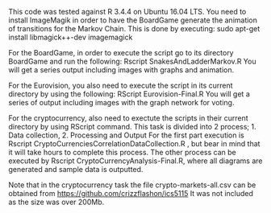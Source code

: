 This code was tested against R 3.4.4 on Ubuntu 16.04 LTS. You need to install ImageMagik in order
to have the BoardGame generate the animation of transitions for the Markov Chain. This is done 
by executing: sudo apt-get install libmagick++-dev imagemagick

For the BoardGame, in order to execute the script go to its directory BoardGame and run the 
following: Rscript SnakesAndLadderMarkov.R
You will get a series output including images with graphs and animation.

For the Eurovision, you also need to execute the script in its current directory by using the
following: RScript Eurovision-Final.R
You will get a series of output including images with the graph network for voting.

For the cryptocurrency, also need to exectute the scripts in their current directory by using
RScript command. This task is divided into 2 process; 1. Data collection, 2. Processing and Output
For the first part execution is Rscript CryptoCurrenciesCorrelationDataCollection.R , but bear in
mind that it will take hours to complete this process. The other process can be executed by 
Rscript CryptoCurrencyAnalysis-Final.R, where all diagrams are generated and sample data is outputted.

Note that in the cryptocurrency task the file crypto-markets-all.csv can be obtained from https://github.com/crizzflashon/ics5115
It was not included as the size was over 200Mb.
